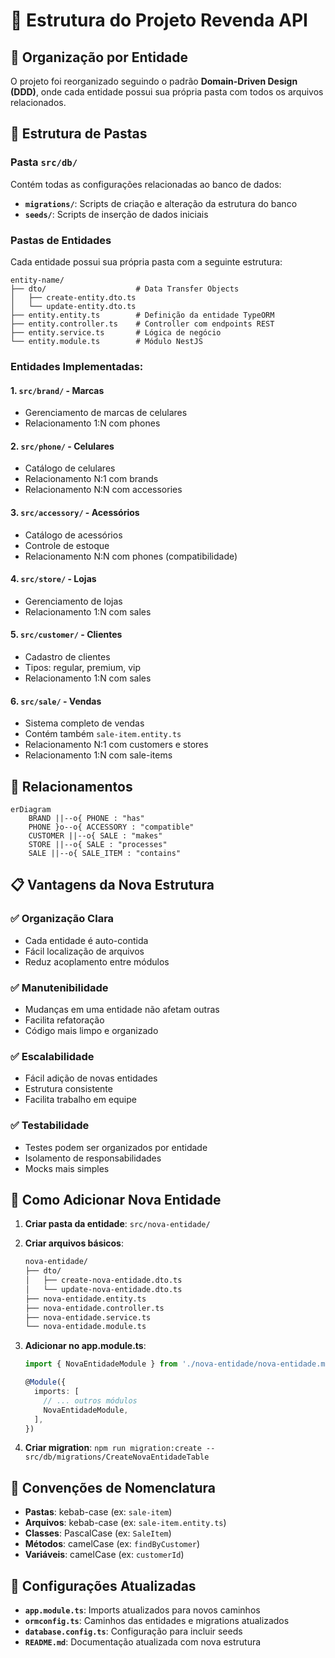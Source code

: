 # 📁 Estrutura do Projeto Revenda API

## 🎯 Organização por Entidade

O projeto foi reorganizado seguindo o padrão **Domain-Driven Design (DDD)**, onde cada entidade possui sua própria pasta com todos os arquivos relacionados.

## 📂 Estrutura de Pastas

### **Pasta `src/db/`**
Contém todas as configurações relacionadas ao banco de dados:

- **`migrations/`**: Scripts de criação e alteração da estrutura do banco
- **`seeds/`**: Scripts de inserção de dados iniciais

### **Pastas de Entidades**
Cada entidade possui sua própria pasta com a seguinte estrutura:

```
entity-name/
├── dto/                    # Data Transfer Objects
│   ├── create-entity.dto.ts
│   └── update-entity.dto.ts
├── entity.entity.ts        # Definição da entidade TypeORM
├── entity.controller.ts    # Controller com endpoints REST
├── entity.service.ts       # Lógica de negócio
└── entity.module.ts        # Módulo NestJS
```

### **Entidades Implementadas:**

#### 1. **`src/brand/`** - Marcas
- Gerenciamento de marcas de celulares
- Relacionamento 1:N com phones

#### 2. **`src/phone/`** - Celulares
- Catálogo de celulares
- Relacionamento N:1 com brands
- Relacionamento N:N com accessories

#### 3. **`src/accessory/`** - Acessórios
- Catálogo de acessórios
- Controle de estoque
- Relacionamento N:N com phones (compatibilidade)

#### 4. **`src/store/`** - Lojas
- Gerenciamento de lojas
- Relacionamento 1:N com sales

#### 5. **`src/customer/`** - Clientes
- Cadastro de clientes
- Tipos: regular, premium, vip
- Relacionamento 1:N com sales

#### 6. **`src/sale/`** - Vendas
- Sistema completo de vendas
- Contém também `sale-item.entity.ts`
- Relacionamento N:1 com customers e stores
- Relacionamento 1:N com sale-items

## 🔄 Relacionamentos

```mermaid
erDiagram
    BRAND ||--o{ PHONE : "has"
    PHONE }o--o{ ACCESSORY : "compatible"
    CUSTOMER ||--o{ SALE : "makes"
    STORE ||--o{ SALE : "processes"
    SALE ||--o{ SALE_ITEM : "contains"
```

## 📋 Vantagens da Nova Estrutura

### ✅ **Organização Clara**
- Cada entidade é auto-contida
- Fácil localização de arquivos
- Reduz acoplamento entre módulos

### ✅ **Manutenibilidade**
- Mudanças em uma entidade não afetam outras
- Facilita refatoração
- Código mais limpo e organizado

### ✅ **Escalabilidade**
- Fácil adição de novas entidades
- Estrutura consistente
- Facilita trabalho em equipe

### ✅ **Testabilidade**
- Testes podem ser organizados por entidade
- Isolamento de responsabilidades
- Mocks mais simples

## 🚀 Como Adicionar Nova Entidade

1. **Criar pasta da entidade**: `src/nova-entidade/`

2. **Criar arquivos básicos**:
   ```bash
   nova-entidade/
   ├── dto/
   │   ├── create-nova-entidade.dto.ts
   │   └── update-nova-entidade.dto.ts
   ├── nova-entidade.entity.ts
   ├── nova-entidade.controller.ts
   ├── nova-entidade.service.ts
   └── nova-entidade.module.ts
   ```

3. **Adicionar no app.module.ts**:
   ```typescript
   import { NovaEntidadeModule } from './nova-entidade/nova-entidade.module';
   
   @Module({
     imports: [
       // ... outros módulos
       NovaEntidadeModule,
     ],
   })
   ```

4. **Criar migration**: `npm run migration:create -- src/db/migrations/CreateNovaEntidadeTable`

## 📝 Convenções de Nomenclatura

- **Pastas**: kebab-case (ex: `sale-item`)
- **Arquivos**: kebab-case (ex: `sale-item.entity.ts`)
- **Classes**: PascalCase (ex: `SaleItem`)
- **Métodos**: camelCase (ex: `findByCustomer`)
- **Variáveis**: camelCase (ex: `customerId`)

## 🔧 Configurações Atualizadas

- **`app.module.ts`**: Imports atualizados para novos caminhos
- **`ormconfig.ts`**: Caminhos das entidades e migrations atualizados
- **`database.config.ts`**: Configuração para incluir seeds
- **`README.md`**: Documentação atualizada com nova estrutura

